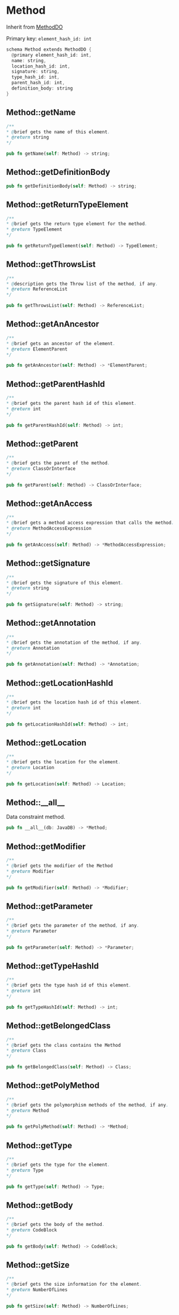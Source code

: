 # Method

Inherit from [MethodDO](./MethodDO.md)

Primary key: `element_hash_id: int`

```rust
schema Method extends MethodDO {
  @primary element_hash_id: int,
  name: string,
  location_hash_id: int,
  signature: string,
  type_hash_id: int,
  parent_hash_id: int,
  definition_body: string
}
```
## Method::getName

```java
/**
* @brief gets the name of this element.
* @return string
*/
```
```rust
pub fn getName(self: Method) -> string;
```
## Method::getDefinitionBody

```rust
pub fn getDefinitionBody(self: Method) -> string;
```
## Method::getReturnTypeElement

```java
/**
* @brief gets the return type element for the method.
* @return TypeElement
*/
```
```rust
pub fn getReturnTypeElement(self: Method) -> TypeElement;
```
## Method::getThrowsList

```java
/**
* @description gets the Throw list of the method, if any.
* @return ReferenceList
*/
```
```rust
pub fn getThrowsList(self: Method) -> ReferenceList;
```
## Method::getAnAncestor

```java
/**
* @brief gets an ancestor of the element.
* @return ElementParent 
*/
```
```rust
pub fn getAnAncestor(self: Method) -> *ElementParent;
```
## Method::getParentHashId

```java
/**
* @brief gets the parent hash id of this element.
* @return int
*/
```
```rust
pub fn getParentHashId(self: Method) -> int;
```
## Method::getParent

```java
/**
* @brief gets the parent of the method.
* @return ClassOrInterface 
*/
```
```rust
pub fn getParent(self: Method) -> ClassOrInterface;
```
## Method::getAnAccess

```java
/**
* @brief gets a method access expression that calls the method.
* @return MethodAccessExpression 
*/
```
```rust
pub fn getAnAccess(self: Method) -> *MethodAccessExpression;
```
## Method::getSignature

```java
/**
* @brief gets the signature of this element.
* @return string
*/
```
```rust
pub fn getSignature(self: Method) -> string;
```
## Method::getAnnotation

```java
/**
* @brief gets the annotation of the method, if any.
* @return Annotation 
*/
```
```rust
pub fn getAnnotation(self: Method) -> *Annotation;
```
## Method::getLocationHashId

```java
/**
* @brief gets the location hash id of this element.
* @return int
*/
```
```rust
pub fn getLocationHashId(self: Method) -> int;
```
## Method::getLocation

```java
/**
* @brief gets the location for the element.
* @return Location
*/
```
```rust
pub fn getLocation(self: Method) -> Location;
```
## Method::\_\_all\_\_

Data constraint method.

```rust
pub fn __all__(db: JavaDB) -> *Method;
```
## Method::getModifier

```java
/**
* @brief gets the modifier of the Method
* @return Modifier 
*/
```
```rust
pub fn getModifier(self: Method) -> *Modifier;
```
## Method::getParameter

```java
/**
* @brief gets the parameter of the method, if any.
* @return Parameter 
*/
```
```rust
pub fn getParameter(self: Method) -> *Parameter;
```
## Method::getTypeHashId

```java
/**
* @brief gets the type hash id of this element.
* @return int
*/
```
```rust
pub fn getTypeHashId(self: Method) -> int;
```
## Method::getBelongedClass

```java
/**
* @brief gets the class contains the Method
* @return Class 
*/
```
```rust
pub fn getBelongedClass(self: Method) -> Class;
```
## Method::getPolyMethod

```java
/**
* @brief gets the polymorphism methods of the method, if any.
* @return Method 
*/
```
```rust
pub fn getPolyMethod(self: Method) -> *Method;
```
## Method::getType

```java
/**
* @brief gets the type for the element.
* @return Type
*/
```
```rust
pub fn getType(self: Method) -> Type;
```
## Method::getBody

```java
/**
* @brief gets the body of the method.
* @return CodeBlock 
*/
```
```rust
pub fn getBody(self: Method) -> CodeBlock;
```
## Method::getSize

```java
/**
* @brief gets the size information for the element.
* @return NumberOfLines
*/
```
```rust
pub fn getSize(self: Method) -> NumberOfLines;
```
